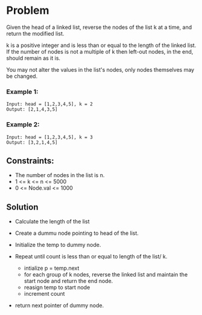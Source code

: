 # Problem

Given the head of a linked list, reverse the nodes of the list k at a time, and return the modified list.

k is a positive integer and is less than or equal to the length of the linked list. If the number of nodes is not a multiple of k then left-out nodes, in the end, should remain as it is.

You may not alter the values in the list's nodes, only nodes themselves may be changed.

### Example 1:

```
Input: head = [1,2,3,4,5], k = 2
Output: [2,1,4,3,5]
```

### Example 2:

```
Input: head = [1,2,3,4,5], k = 3
Output: [3,2,1,4,5]
```

## Constraints:

- The number of nodes in the list is n.
- 1 <= k <= n <= 5000
- 0 <= Node.val <= 1000

## Solution

- Calculate the length of the list
- Create a dummu node pointing to head of the list.
- Initialize the temp to dummy node.
- Repeat until count is less than or equal to length of the list/ k.

  - intialize p = temp.next
  - for each group of k nodes, reverse the linked list and maintain the start node and return the end node.
  - reasign temp to start node
  - increment count

- return next pointer of dummy node.
